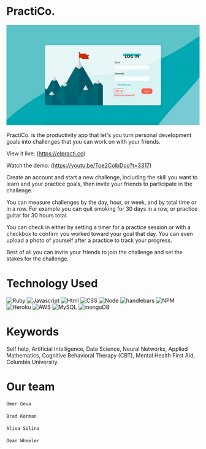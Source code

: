 # PractiCo.

<!-- ![](./sign-in.png=200x200) -->
<p align="center">
  <img src="./sign-in.png" width="800" />
</p>


PractiCo. is the productivity app that let's you turn personal development goals
into challenges that you can work on with your friends.

View it live: (https://elpracti.co)

Watch the demo: (https://youtu.be/Toe2ColbDco?t=3317)

Create an account and start a new challenge, including the skill you want to learn
and your practice goals, then invite your friends to participate in the challenge.

You can measure challenges by the day, hour, or week, and by total time or in a row.
For example you can quit smoking for 30 days in a row, or practice guitar for 30 hours
total.

You can check in either by setting a timer for a practice session or with a checkbox
to confirm you worked toward your goal that day. You can even upload a photo of yourself
after a practice to track your progress.

Best of all you can invite your friends to join the challenge and set the stakes
for the challenge.




# Technology Used
![Ruby](https://img.shields.io/badge/Ruby-code-blue.svg)
![Javascript](https://img.shields.io/badge/Javascript-code-blue.svg)
![Html](https://img.shields.io/badge/HTML-language-blue.svg)
![CSS](https://img.shields.io/badge/CSS-language-blue.svg)
![Node](https://img.shields.io/badge/Node.js-server-red.svg)
![handlebars](https://img.shields.io/badge/Handlebars-templating-red.svg)
![NPM](https://img.shields.io/badge/npm-package%20manager-red.svg)
![Heroku](https://img.shields.io/badge/Heroku-host-green.svg)
![AWS](https://img.shields.io/badge/AWS-host-green.svg)
![MySQL](https://img.shields.io/badge/mySQL-database-yellow.svg)
![mongoDB](https://img.shields.io/badge/mongoDB-database-yellow.svg)

# Keywords
Self help, Artificial Intelligence, Data Science, Neural Networks, Applied Mathematics, Cognitive Behavioral Therapy (CBT), Mental Health First Aid, Columbia University.

# Our team
    Omer Geva

    Brad Korman

    Alisa Silina

    Dean Wheeler

